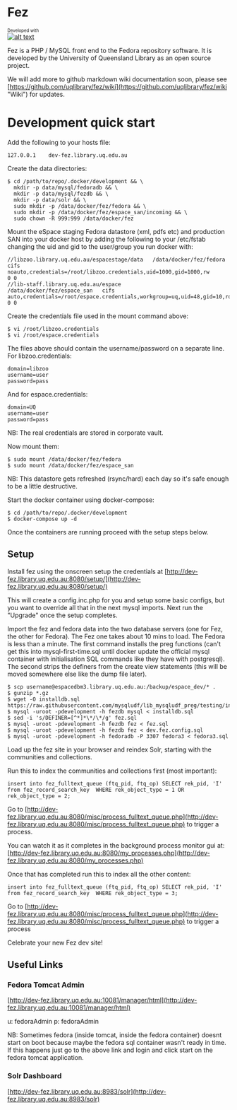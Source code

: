 # Fez

<sub><sup>Developed with</sup></sub><br/>
[![alt text][2]][1]

  [1]: http://www.jetbrains.com/phpstorm/
  [2]: http://www.jetbrains.com/phpstorm/documentation/phpstorm_banners/phpstorm1/phpstorm468x60_violet.gif (Smart IDE for PHP development with HTML, CSS &amp; JavaScript support)
  
Fez is a PHP / MySQL front end to the Fedora repository software. It is developed by the University of Queensland Library 
as an open source project.

We will add more to github markdown wiki documentation soon, please see 
[https://github.com/uqlibrary/fez/wiki](https://github.com/uqlibrary/fez/wiki "Wiki") for updates.

# Development quick start

Add the following to your hosts file:

    127.0.0.1    dev-fez.library.uq.edu.au

Create the data directories:

    $ cd /path/to/repo/.docker/development && \
      mkdir -p data/mysql/fedoradb && \
      mkdir -p data/mysql/fezdb && \
      mkdir -p data/solr && \
      sudo mkdir -p /data/docker/fez/fedora && \
      sudo mkdir -p /data/docker/fez/espace_san/incoming && \
      sudo chown -R 999:999 /data/docker/fez

Mount the eSpace staging Fedora datastore (xml, pdfs etc) and production SAN into your docker host by adding 
the following to your /etc/fstab changing the uid and gid to the user/group you run docker with: 
    
    //libzoo.library.uq.edu.au/espacestage/data   /data/docker/fez/fedora       cifs   noauto,credentials=/root/libzoo.credentials,uid=1000,gid=1000,rw          0 0
    //lib-staff.library.uq.edu.au/espace          /data/docker/fez/espace_san   cifs   auto,credentials=/root/espace.credentials,workgroup=uq,uid=48,gid=10,ro   0 0

Create the credentials file used in the mount command above:

    $ vi /root/libzoo.credentials
    $ vi /root/espace.credentials

The files above should contain the username/password on a separate line. For libzoo.credentials:

    domain=libzoo
    username=user
    password=pass

And for espace.credentials:

    domain=UQ
    username=user
    password=pass

NB: The real credentials are stored in corporate vault.

Now mount them:

    $ sudo mount /data/docker/fez/fedora
    $ sudo mount /data/docker/fez/espace_san

NB: This datastore gets refreshed (rsync/hard) each day so it's safe enough to be a little destructive.

Start the docker container using docker-compose:

    $ cd /path/to/repo/.docker/development
    $ docker-compose up -d

Once the containers are running proceed with the setup steps below.

## Setup

Install fez using the onscreen setup the credentials at 
[http://dev-fez.library.uq.edu.au:8080/setup/](http://dev-fez.library.uq.edu.au:8080/setup/)

This will create a config.inc.php for you and setup some basic configs, but you want to override all that 
in the next mysql imports. Next run the "Upgrade" once the setup completes.

Import the fez and fedora data into the two database servers (one for Fez, the other for Fedora). 
The Fez one takes about 10 mins to load. The Fedora is less than a minute. The first command installs the preg 
functions (can't get this into mysql-first-time.sql until docker update the official mysql container with 
initialisation SQL commands like they have with postgresql). The second strips the definers from the create 
view statements (this will be moved somewhere else like the dump file later).

    $ scp username@espacedbm3.library.uq.edu.au:/backup/espace_dev/* .
    $ gunzip *.gz
    $ wget -O installdb.sql https://raw.githubusercontent.com/mysqludf/lib_mysqludf_preg/testing/installdb.sql
    $ mysql -uroot -pdevelopment -h fezdb mysql < installdb.sql
    $ sed -i 's/DEFINER=[^*]*\*/\*/g' fez.sql
    $ mysql -uroot -pdevelopment -h fezdb fez < fez.sql
    $ mysql -uroot -pdevelopment -h fezdb fez < dev.fez.config.sql
    $ mysql -uroot -pdevelopment -h fedoradb -P 3307 fedora3 < fedora3.sql

Load up the fez site in your browser and reindex Solr, starting with the communities and collections.

Run this to index the communities and collections first (most important):

    insert into fez_fulltext_queue (ftq_pid, ftq_op) SELECT rek_pid, 'I' from fez_record_search_key  WHERE rek_object_type = 1 OR rek_object_type = 2;
    
Go to [http://dev-fez.library.uq.edu.au:8080/misc/process_fulltext_queue.php](http://dev-fez.library.uq.edu.au:8080/misc/process_fulltext_queue.php) to trigger a process.

You can watch it as it completes in the background process monitor gui at: [http://dev-fez.library.uq.edu.au:8080/my_processes.php](http://dev-fez.library.uq.edu.au:8080/my_processes.php)

Once that has completed run this to index all the other content:

    insert into fez_fulltext_queue (ftq_pid, ftq_op) SELECT rek_pid, 'I' from fez_record_search_key  WHERE rek_object_type = 3;

Go to [http://dev-fez.library.uq.edu.au:8080/misc/process_fulltext_queue.php](http://dev-fez.library.uq.edu.au:8080/misc/process_fulltext_queue.php) to trigger a process

Celebrate your new Fez dev site!

## Useful Links

### Fedora Tomcat Admin

[http://dev-fez.library.uq.edu.au:10081/manager/html](http://dev-fez.library.uq.edu.au:10081/manager/html)

u: fedoraAdmin
p: fedoraAdmin

NB: Sometimes fedora (inside tomcat, inside the fedora container) doesnt start on boot because maybe the fedora sql 
container wasn't ready in time. If this happens just go to the above link and login and click start on the fedora tomcat 
application.

### Solr Dashboard

[http://dev-fez.library.uq.edu.au:8983/solr](http://dev-fez.library.uq.edu.au:8983/solr)
